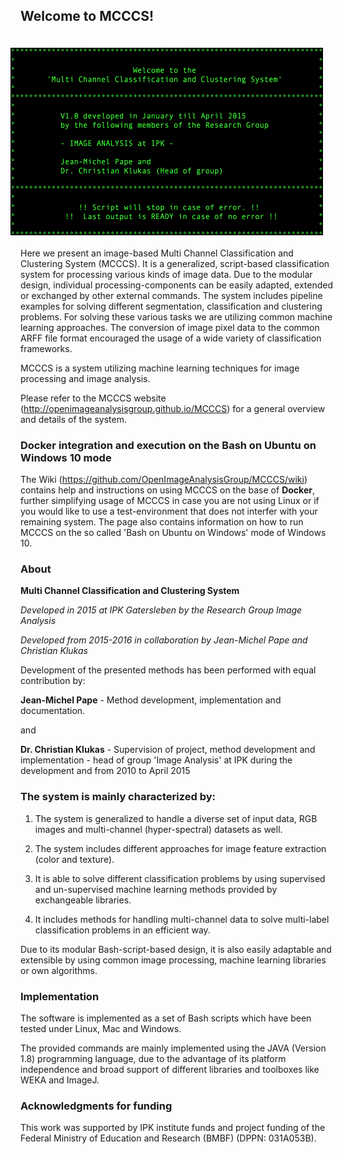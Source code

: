 ## Welcome to MCCCS!
<img src="MCCCS/logo/terminal_2.png" align="right" width="500px" height="300px" vspace="20px" hspace="20px"> Here we present an image-based Multi Channel Classification and Clustering System (MCCCS). It is a generalized, script-based classification system for processing various kinds of image data. Due to the modular design, individual processing-components can be easily adapted, extended or exchanged by other external commands. The system includes pipeline examples for solving different segmentation, classification and clustering problems. For solving these various tasks we are utilizing common machine learning approaches. The conversion of image pixel data to the common ARFF file format encouraged the usage of a wide variety of classification frameworks.

MCCCS is a system utilizing machine learning techniques for image processing and image analysis.

Please refer to the MCCCS website (http://openimageanalysisgroup.github.io/MCCCS) for a general overview and details of the system. 

### Docker integration and execution on the Bash on Ubuntu on Windows 10 mode
The Wiki (https://github.com/OpenImageAnalysisGroup/MCCCS/wiki) contains help and instructions on using MCCCS on the base of **Docker**, further simplifying usage of MCCCS in case you are not using Linux or if you would like to use a test-environment that does not interfer with your remaining system. The page also contains information on how to run MCCCS on the so called 'Bash on Ubuntu on Windows' mode of Windows 10.

### About

**Multi Channel Classification and Clustering System**

*Developed in 2015 at IPK Gatersleben by the Research Group Image Analysis*

*Developed from 2015-2016 in collaboration by Jean-Michel Pape and Christian Klukas*

Development of the presented methods has been performed with equal contribution by:
	
**Jean-Michel Pape** -  Method development, implementation and documentation.

and

**Dr. Christian Klukas** - Supervision of project, method development and implementation - head of group 'Image Analysis' at IPK during the development and from 2010 to April 2015

### The system is mainly characterized by:

1. The system is generalized to handle a diverse set of input data, RGB images and multi-channel (hyper-spectral) datasets as well.

2. The system includes different approaches for image feature extraction (color and texture).

3. It is able to solve different classification problems by using supervised and un-supervised machine learning methods provided by exchangeable libraries.

4. It includes methods for handling multi-channel data to solve multi-label classification problems in an efficient way.

Due to its modular Bash-script-based design, it is also easily adaptable and extensible by using common image processing, machine learning libraries or own algorithms.

### Implementation

The software is implemented as a set of Bash scripts which have been tested under Linux, Mac and Windows. 

The provided commands are mainly implemented using the JAVA (Version 1.8) programming language, due to the advantage of its platform independence and broad support of different libraries and toolboxes like WEKA and ImageJ.

### Acknowledgments for funding

This work was supported by IPK institute funds and project funding of the Federal Ministry of Education and Research (BMBF) (DPPN: 031A053B).
